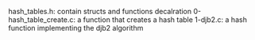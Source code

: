 hash_tables.h: contain structs and functions decalration
0-hash_table_create.c: a function that creates a hash table
1-djb2.c: a hash function implementing the djb2 algorithm
